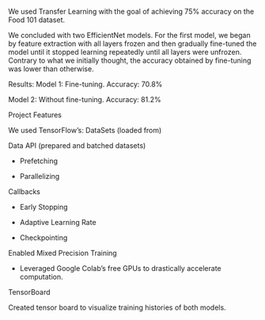 We used Transfer Learning with the goal of achieving 75% accuracy on the Food 101 dataset.

We concluded with two EfficientNet models. For the first model, we began by feature extraction with all layers frozen and then gradually fine-tuned the model until it stopped learning repeatedly until all layers were unfrozen.
Contrary to what we initially thought, the accuracy obtained by fine-tuning was lower than otherwise.

Results:
Model 1: Fine-tuning. Accuracy: 70.8%

Model 2: Without fine-tuning. Accuracy: 81.2%

Project Features

We used TensorFlow’s:
DataSets (loaded from)

Data API (prepared and batched datasets)

* Prefetching
   
* Parallelizing
   
Callbacks

* Early Stopping
   
* Adaptive Learning Rate
   
* Checkpointing
   
Enabled Mixed Precision Training

* Leveraged Google Colab’s  free GPUs to drastically accelerate computation.
   
TensorBoard

   Created tensor board to visualize training histories of both models.
